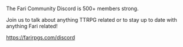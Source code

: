 The Fari Community Discord is 500+ members strong.

Join us to talk about anything TTRPG related or to stay up to date with anything Fari related!

https://farirpgs.com/discord


